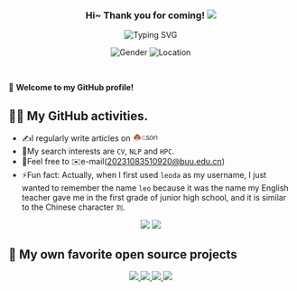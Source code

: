 <h3 align="center">
    Hi~ Thank you for coming!
    <img src="./imgs/hands.webp" width="25px">
</h3>


<p align="center">
    <img src="https://readme-typing-svg.herokuapp.com?color=e65e2a&width=450&height=45&lines=Studying+in+Beijing+and+Living+in+Beijing;Researcher;Always+learning+new+things" alt="Typing SVG" onerror="this.onerror=null; this.src='./imgs/error.png';">
</p>

<p align="center">
    <img src="https://img.shields.io/badge/gender-%F0%9F%A4%B5 gentleman-critical" alt="Gender" onerror="this.onerror=null; this.src='./imgs/error.png';">
    <img src="https://img.shields.io/static/v1?label=Location&message=China&color=7BB32E&logo=audacity" alt="Location" onerror="this.onerror=null; this.src='./imgs/error.png';">
</p>



<br/>

🎉 **Welcome to my GitHub profile!**

## 👨‍💻 My GitHub activities.
- ✍️I regularly write articles on <a href="https://blog.csdn.net/buuliuda?type=blog"><img src="./imgs/csdn.png" height="13px" alt="CSDN"/></a>
- 🚀My search interests are ```CV```, ```NLP``` and ```HPC```.
- 🤗Feel free to ✉️e-mail(20231083510920@buu.edu.cn)
- ⚡Fun fact: Actually, when I first used ```leoda``` as my username, I just wanted to remember the name ```leo``` because it was the name my English teacher gave me in the first grade of junior high school, and it is similar to the Chinese character ```刘```.


<!--<div align="center"> -->
<!--   <img src="https://github-readme-stats-amber-xi-40.vercel.app/api?username=leoda1&show_icons=true&bg_color=30,e96443,904e95&title_color=fff&text_color=fff" /> -->
<!-- </div> -->

<div align="center">

<img src="https://github-readme-stats-amber-xi-40.vercel.app/api?username=leoda1&show_icons=true&bg_color=30,e96443,904e95&title_color=fff&text_color=fff" /> 
<img src="https://github-readme-stats.vercel.app/api/top-langs/?username=leoda1&layout=compact&theme=blue-green&title_color=00b3ff" /> 

</div>

## 📘 My own favorite open source projects
<p align="center">
    <!-- 第一行 -->
    <a href="https://github.com/wang-xinyu/tensorrtx">
        <img src="https://github-readme-stats.vercel.app/api/pin/?username=wang-xinyu&repo=tensorrtx&theme=dracula" width="48%" />
    </a>
    <a href="https://github.com/xlite-dev/LeetCUDA">
        <img src="https://github-readme-stats.vercel.app/api/pin/?username=xlite-dev&repo=LeetCUDA&theme=dracula" width="48%" />
    </a>
    <!-- 第二行 -->
    <a href="https://github.com/NVIDIA/nccl">
        <img src="https://github-readme-stats.vercel.app/api/pin/?username=NVIDIA&repo=nccl&theme=dracula" width="48%" />
    </a>
    <a href="https://github.com/gpu-mode/lectures">
        <img src="https://github-readme-stats.vercel.app/api/pin/?username=gpu-mode&repo=lectures&theme=dracula" width="48%" />
    </a>
</p>
